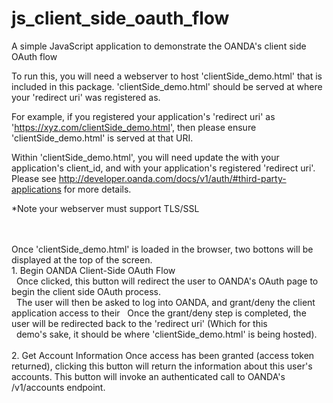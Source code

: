 js_client_side_oauth_flow
=========================

A simple JavaScript application to demonstrate the OANDA's client side OAuth flow

To run this, you will need a webserver to host 'clientSide_demo.html' that is included in this package.
'clientSide_demo.html' should be served at where your 'redirect uri' was registered as.

For example, if you registered your application's 'redirect uri' as 'https://xyz.com/clientSide_demo.html', then please ensure 'clientSide_demo.html' is served at that URI.

Within 'clientSide_demo.html', you will need update the <client application id> with your application's client_id, and <redirect uri> with your application's registered 'redirect uri'.  Please see http://developer.oanda.com/docs/v1/auth/#third-party-applications for more details.

*Note your webserver must support TLS/SSL



<br>
<br>
Once 'clientSide_demo.html' is loaded in the browser, two bottons will be displayed at the top of the screen.<br>
1.  Begin OANDA Client-Side OAuth Flow<br>
&nbsp;&nbsp;Once clicked, this button will redirect the user to OANDA's OAuth page to begin the client side OAuth process.<br>
&nbsp;&nbsp;The user will then be asked to log into OANDA, and grant/deny the client application access to their &nbsp;&nbsp;Once the grant/deny step is completed, the user will be redirected back to the 'redirect uri' (Which for this <br>
&nbsp;&nbsp;demo's sake, it should be where 'clientSide_demo.html' is being hosted).<br><br>
2.  Get Account Information
        Once access has been granted (access token returned), clicking this button will return the information about this
        user's accounts.  This button will invoke an authenticated call to OANDA's /v1/accounts endpoint.
